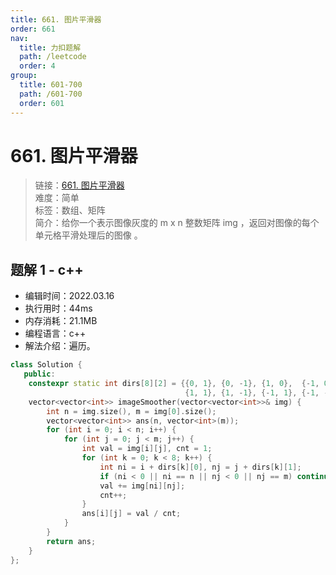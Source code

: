 ```yaml
---
title: 661. 图片平滑器
order: 661
nav:
  title: 力扣题解
  path: /leetcode
  order: 4
group:
  title: 601-700
  path: /601-700
  order: 601
---
```


# 661. 图片平滑器
    
> 链接：[661. 图片平滑器](https://leetcode-cn.com/problems/image-smoother/)  
> 难度：简单  
> 标签：数组、矩阵  
> 简介：给你一个表示图像灰度的 m x n 整数矩阵 img ，返回对图像的每个单元格平滑处理后的图像 。
      
## 题解 1 - c++
- 编辑时间：2022.03.16
- 执行用时：44ms
- 内存消耗：21.1MB
- 编程语言：c++
- 解法介绍：遍历。
```c++
class Solution {
   public:
    constexpr static int dirs[8][2] = {{0, 1}, {0, -1}, {1, 0},  {-1, 0},
                                       {1, 1}, {1, -1}, {-1, 1}, {-1, -1}};
    vector<vector<int>> imageSmoother(vector<vector<int>>& img) {
        int n = img.size(), m = img[0].size();
        vector<vector<int>> ans(n, vector<int>(m));
        for (int i = 0; i < n; i++) {
            for (int j = 0; j < m; j++) {
                int val = img[i][j], cnt = 1;
                for (int k = 0; k < 8; k++) {
                    int ni = i + dirs[k][0], nj = j + dirs[k][1];
                    if (ni < 0 || ni == n || nj < 0 || nj == m) continue;
                    val += img[ni][nj];
                    cnt++;
                }
                ans[i][j] = val / cnt;
            }
        }
        return ans;
    }
};
```

      